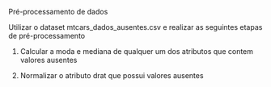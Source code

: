 Pré-processamento de dados 

Utilizar o dataset mtcars_dados_ausentes.csv e realizar as seguintes etapas de pré-processamento

1) Calcular a moda e mediana de qualquer um dos atributos que contem valores ausentes

2) Normalizar o atributo drat que possui valores ausentes


